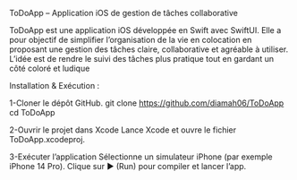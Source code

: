 ToDoApp – Application iOS de gestion de tâches collaborative


ToDoApp est une application iOS développée en Swift avec SwiftUI.
Elle a pour objectif de simplifier l’organisation de la vie en colocation en proposant une gestion des tâches claire, collaborative et agréable à utiliser.
L’idée est de rendre le suivi des tâches plus pratique tout en gardant un côté coloré et ludique

Installation & Exécution :

1-Cloner le dépôt GitHub.
git clone https://github.com/diamah06/ToDoApp
cd ToDoApp


2-Ouvrir le projet dans Xcode
Lance Xcode et ouvre le fichier ToDoApp.xcodeproj.


3-Exécuter l’application
Sélectionne un simulateur iPhone (par exemple iPhone 14 Pro).
Clique sur ▶️ (Run) pour compiler et lancer l’app.
